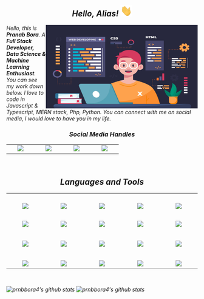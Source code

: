 <!-- ### Hi there 👋
 -->
<!--
**prnbbora4/prnbbora4** is a ✨ _special_ ✨ repository because its `README.md` (this file) appears on your GitHub profile.
-->
<!-- Here are some ideas to get you started:

- 🔭 I’m currently working on ...
- 🌱 I’m currently learning ...
- 👯 I’m looking to collaborate on ...
- 🤔 I’m looking for help with ...
- 💬 Ask me about ...
- 📫 How to reach me: ...
- 😄 Pronouns: ...
- ⚡ Fun fact: ... -->
<!-- heading -->
<h2 align='center'> <i>Hello, Alias! <img src="https://github.com/prnbbora4/prnbbora4/blob/main/hello.gif" width="30px"></h2>  

<!--  right side image -->
<img align="right" src="https://github.com/prnbbora4/prnbbora4/blob/main/4884785.jpg"  width="400" height="220">

<!--  A paragraph about me -->
 
_Hello, this is **Pranab Bora**. A **Full Stack Developer, Data Science & Machine Learning Enthusiast**. You can see my work down below. I love to code in Javascript & Typescript, MERN stack, Php, Python. You can connect with me on social media, I would love to have you in my life._  

 
<!--  Social Media Links -->
<h3 align='center'><i>Social Media Handles</i></h3>
<p align='center'>
 
<table width="100" align='center'>
<tr>
    <td align='center' width="60">
        <a href="https://twitter.com/pranab889bora"><img src="https://assets.stickpng.com/images/580b57fcd9996e24bc43c53e.png" width="60"></a>
    </td>
    <td align='center' width="60">
        <a href="https://www.instagram.com/prnbbora4/"><img src="https://cdn-icons-png.flaticon.com/512/174/174855.png"></a>
    </td>
    <td align='center' width="60">
        <a href="https://www.linkedin.com/in/pranab-bora-6084a4169/"><img src="https://cdn-icons-png.flaticon.com/512/174/174857.png" width="60"></a>
    </td>
   <td align='center' width="60">
        <a href="mailto:prnbbora4@gmail.com"><img src="https://storage.googleapis.com/gweb-uniblog-publish-prod/images/Gmail.max-1100x1100.png" width="60"></a>
   </td>
</tr>
</table>
</p>

</br>

<!--  Programming Languages -->
<h2 align='center'><i>Languages and Tools</i></h2>

<table width="100" align='center'>
<tr height='70'>
    <td align='center' width="190">
        <img src="https://upload.wikimedia.org/wikipedia/commons/6/6a/JavaScript-logo.png" width="60">
    </td>
    <td align='center' width="190">
        <img src="https://www.vectorlogo.zone/logos/typescriptlang/typescriptlang-icon.svg">
    </td>
    <td align='center' width="190">
        <img src="https://www.vectorlogo.zone/logos/reactjs/reactjs-ar21.svg" >
    </td>
     <td align='center' width="190" background-color="white">
        <img src="https://miro.medium.com/max/800/1*fKV3_Y4usDYZKPsNp1yCvA.png">
    </td>
    <td align='center' width="190">
        <img src="https://miro.medium.com/max/1000/1*kQ11_TLArd7xGuWiSomBSg.png">
    </td>
</tr>
<tr>
    <td align='center'>
        <img src="https://upload.wikimedia.org/wikipedia/commons/thumb/8/8e/Nextjs-logo.svg/1280px-Nextjs-logo.svg.png" width="120">
    </td>
    <td align='center'>
        <img src="https://www.vectorlogo.zone/logos/nodejs/nodejs-ar21.svg">
    </td>
    <td align='center'>
        <img src="https://www.vectorlogo.zone/logos/expressjs/expressjs-ar21.svg">
    </td>
    <td align='center'>
        <img src="https://www.vectorlogo.zone/logos/mongodb/mongodb-ar21.svg">
    </td>
    <td align='center'>
        <img src="https://www.vectorlogo.zone/logos/firebase/firebase-ar21.svg">
    </td>
</tr>
<tr height='80'>
    <td align='center'>
        <img src="https://www.vectorlogo.zone/logos/w3_html5/w3_html5-ar21.svg">
    </td>
    <td align='center'>
        <img src="https://upload.wikimedia.org/wikipedia/commons/thumb/d/d5/CSS3_logo_and_wordmark.svg/1200px-CSS3_logo_and_wordmark.svg.png" width="60">
    </td>
    <td align='center'>
        <img src="https://www.vectorlogo.zone/logos/heroku/heroku-ar21.svg">
    </td>
    <td align='center'>
        <img src="https://www.netlify.com/v3/img/components/full-logo-dark.png" width="60">
    </td>
    <td align='center'>
        <img src="https://www.vectorlogo.zone/logos/getpostman/getpostman-icon.svg">
    </td>
</tr>
 <tr>
    <td align='center' width="190">
        <img src="https://www.vectorlogo.zone/logos/python/python-official.svg" width="60">
    </td>
    <td align='center' width="190">
        <img src="https://www.vectorlogo.zone/logos/android/android-official.svg" width="60">
    </td>
    <td align='center' width="190">
        <img src="https://www.vectorlogo.zone/logos/tensorflow/tensorflow-ar21.svg" width="60">
    </td>
     <td align='center' width="190">
        <img src="https://www.vectorlogo.zone/logos/pocoo_flask/pocoo_flask-official.svg" width="60">
    </td>
    <td align='center' width="190">
        <img src="https://www.vectorlogo.zone/logos/flutterio/flutterio-ar21.svg">
    </td>
</tr>
</table>

</br>
<!-- Github stats -->

 ![prnbbora4's github stats](https://github-readme-stats.vercel.app/api?username=prnbbora4&show_icons=true&theme=dark)
 ![prnbbora4's github stats](https://github-readme-stats.vercel.app/api/top-langs/?username=prnbbora4&theme=dark&layout=compact)

<!-- <p align="center">
    <a href="https://github.com/prnbbora4/github-readme-stats">
      <img src="https://github-readme-stats.vercel.app/api?username=prnbbora4&theme=dark&show_icons=true&&cache_seconds=1900&count_private=true" alt="GitHub stats" height="190" >  
    </a>
 
    <a href="https://github.com/prnbbora4/github-readme-stats">
      <img src="https://github-readme-stats.vercel.app/api/top-langs/?username=prnbbora4&theme=dark&layout=compact&langs_count=8" alt="Top Langs" heigth="190">
    </a>
</p> -->
